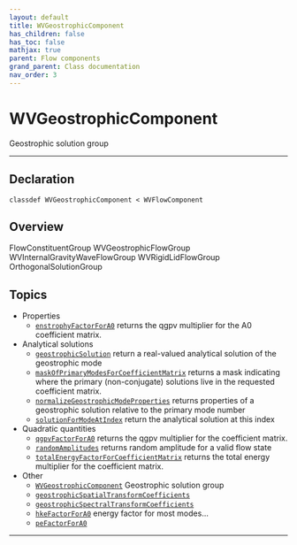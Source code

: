 ```yaml
---
layout: default
title: WVGeostrophicComponent
has_children: false
has_toc: false
mathjax: true
parent: Flow components
grand_parent: Class documentation
nav_order: 3
---
```


#  WVGeostrophicComponent

Geostrophic solution group


---

## Declaration

<div class="language-matlab highlighter-rouge"><div class="highlight"><pre class="highlight"><code>classdef WVGeostrophicComponent < WVFlowComponent</code></pre></div></div>

## Overview
  FlowConstituentGroup WVGeostrophicFlowGroup
  WVInternalGravityWaveFlowGroup
  WVRigidLidFlowGroup
  OrthogonalSolutionGroup
  


## Topics
+ Properties
  + [`enstrophyFactorForA0`](/classes/flow-components/wvgeostrophiccomponent/enstrophyfactorfora0.html) returns the qgpv multiplier for the A0 coefficient matrix.
+ Analytical solutions
  + [`geostrophicSolution`](/classes/flow-components/wvgeostrophiccomponent/geostrophicsolution.html) return a real-valued analytical solution of the geostrophic mode
  + [`maskOfPrimaryModesForCoefficientMatrix`](/classes/flow-components/wvgeostrophiccomponent/maskofprimarymodesforcoefficientmatrix.html) returns a mask indicating where the primary (non-conjugate) solutions live in the requested coefficient matrix.
  + [`normalizeGeostrophicModeProperties`](/classes/flow-components/wvgeostrophiccomponent/normalizegeostrophicmodeproperties.html) returns properties of a geostrophic solution relative to the primary mode number
  + [`solutionForModeAtIndex`](/classes/flow-components/wvgeostrophiccomponent/solutionformodeatindex.html) return the analytical solution at this index
+ Quadratic quantities
  + [`qgpvFactorForA0`](/classes/flow-components/wvgeostrophiccomponent/qgpvfactorfora0.html) returns the qgpv multiplier for the coefficient matrix.
  + [`randomAmplitudes`](/classes/flow-components/wvgeostrophiccomponent/randomamplitudes.html) returns random amplitude for a valid flow state
  + [`totalEnergyFactorForCoefficientMatrix`](/classes/flow-components/wvgeostrophiccomponent/totalenergyfactorforcoefficientmatrix.html) returns the total energy multiplier for the coefficient matrix.
+ Other
  + [`WVGeostrophicComponent`](/classes/flow-components/wvgeostrophiccomponent/wvgeostrophiccomponent.html) Geostrophic solution group
  + [`geostrophicSpatialTransformCoefficients`](/classes/flow-components/wvgeostrophiccomponent/geostrophicspatialtransformcoefficients.html) 
  + [`geostrophicSpectralTransformCoefficients`](/classes/flow-components/wvgeostrophiccomponent/geostrophicspectraltransformcoefficients.html) 
  + [`hkeFactorForA0`](/classes/flow-components/wvgeostrophiccomponent/hkefactorfora0.html) energy factor for most modes...
  + [`peFactorForA0`](/classes/flow-components/wvgeostrophiccomponent/pefactorfora0.html) 


---